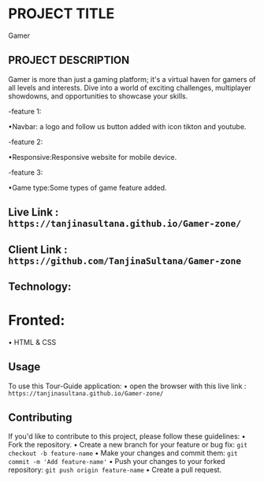 # PROJECT TITLE
   Gamer
## PROJECT DESCRIPTION

Gamer is more than just a gaming platform; it's a virtual haven for gamers of all levels and interests. Dive into a world of exciting challenges, multiplayer showdowns, and opportunities to showcase your skills.

-feature 1:

•Navbar: a logo and follow us button added with icon tikton and youtube.

-feature 2: 

•Responsive:Responsive website for mobile device.

-feature 3:

•Game type:Some types of game feature added.


## Live Link : `https://tanjinasultana.github.io/Gamer-zone/`
## Client Link : ` https://github.com/TanjinaSultana/Gamer-zone`


## Technology: 
# Fronted:
• HTML & CSS


## Usage
To use this Tour-Guide application:
• open the browser with this live link : `https://tanjinasultana.github.io/Gamer-zone/`


## Contributing
If you'd like to contribute to this project, please follow these guidelines:
• Fork the repository.
• Create a new branch for your feature or bug fix: `git checkout -b feature-name`
• Make your changes and commit them: `git commit -m 'Add feature-name'`
• Push your changes to your forked repository: `git push origin feature-name`
• Create a pull request.


